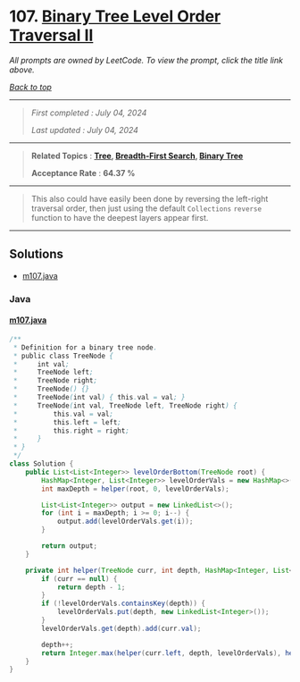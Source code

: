 # 107. [Binary Tree Level Order Traversal II](<https://leetcode.com/problems/binary-tree-level-order-traversal-ii>)

*All prompts are owned by LeetCode. To view the prompt, click the title link above.*

*[Back to top](<../README.md>)*

------

> *First completed : July 04, 2024*
>
> *Last updated : July 04, 2024*

------

> **Related Topics** : **[Tree](<by_topic/Tree.md>), [Breadth-First Search](<by_topic/Breadth-First Search.md>), [Binary Tree](<by_topic/Binary Tree.md>)**
>
> **Acceptance Rate** : **64.37 %**

------

> This also could have easily been done by reversing the left-right 
> traversal order, then just using the default `Collections` `reverse` 
> function to have the deepest layers appear first.

------

## Solutions

- [m107.java](<../my-submissions/m107.java>)
### Java
#### [m107.java](<../my-submissions/m107.java>)
```Java
/**
 * Definition for a binary tree node.
 * public class TreeNode {
 *     int val;
 *     TreeNode left;
 *     TreeNode right;
 *     TreeNode() {}
 *     TreeNode(int val) { this.val = val; }
 *     TreeNode(int val, TreeNode left, TreeNode right) {
 *         this.val = val;
 *         this.left = left;
 *         this.right = right;
 *     }
 * }
 */
class Solution {
    public List<List<Integer>> levelOrderBottom(TreeNode root) {
        HashMap<Integer, List<Integer>> levelOrderVals = new HashMap<>();
        int maxDepth = helper(root, 0, levelOrderVals);

        List<List<Integer>> output = new LinkedList<>();
        for (int i = maxDepth; i >= 0; i--) {
            output.add(levelOrderVals.get(i));
        }

        return output;
    }

    private int helper(TreeNode curr, int depth, HashMap<Integer, List<Integer>> levelOrderVals) {
        if (curr == null) {
            return depth - 1;
        }
        if (!levelOrderVals.containsKey(depth)) {
            levelOrderVals.put(depth, new LinkedList<Integer>());
        }
        levelOrderVals.get(depth).add(curr.val);

        depth++;
        return Integer.max(helper(curr.left, depth, levelOrderVals), helper(curr.right, depth, levelOrderVals));
    }
}
```

